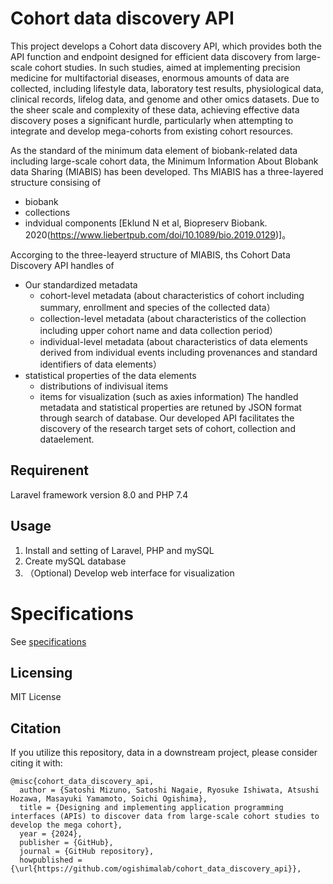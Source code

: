 # Cohort data discovery API

This project develops a Cohort data discovery API, which provides both the API function and endpoint designed for efficient data discovery from large-scale cohort studies. In such studies, aimed at implementing precision medicine for multifactorial diseases, enormous amounts of data are collected, including lifestyle data, laboratory test results, physiological data, clinical records, lifelog data, and genome and other omics datasets. Due to the sheer scale and complexity of these data, achieving effective data discovery poses a significant hurdle, particularly when attempting to integrate and develop mega-cohorts from existing cohort resources.

As the standard of the minimum data element of biobank-related data including large-scale cohort data, the Minimum Information About BIobank data Sharing (MIABIS) has been developed. 
Ths MIABIS has a three-layered structure consising of
- biobank
- collections
- indvidual components
[Eklund N et al, Biopreserv Biobank. 2020(https://www.liebertpub.com/doi/10.1089/bio.2019.0129)]。

Accorging to the three-leayerd structure of MIABIS, ths Cohort Data Discovery API handles of
- Our standardized metadata
  - cohort-level metadata (about characteristics of cohort including summary, enrollment and species of the collected data）
  - collection-level metadata (about characteristics of the collection including upper cohort name and data collection period）
  - individual-level metadata (about characteristics of data elements derived from individual events including provenances and standard identifiers of data elements）
- statistical properties of the data elements
  - distributions of indivisual items
  - items for visualization (such as axies information)
The handled metadata and statistical properties are retuned by JSON format through search of database.
Our developed API facilitates the discovery of the research target sets of cohort, collection and dataelement.

## Requirenent
Laravel framework version 8.0 and PHP 7.4

## Usage
1. Install and setting of Laravel, PHP and mySQL
2. Create mySQL database
3. （Optional) Develop web interface for visualization
# Specifications
See [specifications](https://github.com/ogishimalab/cohort_data_discovery_api/blob/main/API/specifications.md)

## Licensing
MIT License

## Citation
If you utilize this repository, data in a downstream project, please consider citing it with:

```
@misc{cohort_data_discovery_api,
  author = {Satoshi Mizuno, Satoshi Nagaie, Ryosuke Ishiwata, Atsushi Hozawa, Masayuki Yamamoto, Soichi Ogishima},
  title = {Designing and implementing application programming interfaces (APIs) to discover data from large-scale cohort studies to develop the mega cohort},
  year = {2024},
  publisher = {GitHub},
  journal = {GitHub repository},
  howpublished = {\url{https://github.com/ogishimalab/cohort_data_discovery_api}},
```
